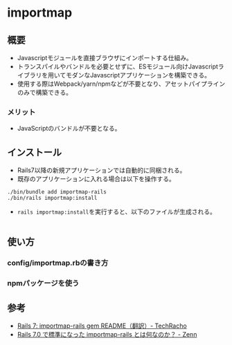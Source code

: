 # importmap
## 概要
- Javascriptモジュールを直接ブラウザにインポートする仕組み。
- トランスパイルやバンドルを必要とせずに、ESモジュール向けJavascriptライブラリを用いてモダンなJavascriptアプリケーションを構築できる。
- 使用する際はWebpack/yarn/npmなどが不要となり、アセットパイプラインのみで構築できる。

### メリット
- JavaScriptのバンドルが不要となる。

## インストール
- Rails7以降の新規アプリケーションでは自動的に同梱される。
- 既存のアプリケーションに入れる場合は以下を操作する。
```
./bin/bundle add importmap-rails
./bin/rails importmap:install
```

- `rails importmap:install`を実行すると、以下のファイルが生成される。
```rb

```

## 使い方
### config/importmap.rbの書き方
### npmパッケージを使う


## 参考
- [Rails 7: importmap-rails gem README（翻訳）- TechRacho](https://techracho.bpsinc.jp/hachi8833/2021_10_07/112183)
- [Rails 7.0 で標準になった importmap-rails とは何なのか？ - Zenn](https://zenn.dev/takeyuweb/articles/996adfac0d58fb)
